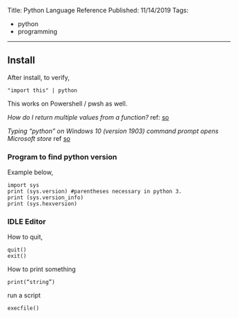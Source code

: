 Title: Python Language Reference
Published: 11/14/2019
Tags:
  - python
  - programming
---
## Install
After install, to verify,

    "import this" | python

This works on Powershell / pwsh as well.

_How do I return multiple values from a function?_
ref: [so](https://stackoverflow.com/q/354883)

_Typing “python” on Windows 10 (version 1903) command prompt opens Microsoft store_
ref [so](https://superuser.com/q/1437590)


### Program to find python version
Example below,

    import sys
    print (sys.version) #parentheses necessary in python 3. 
    print (sys.version_info)
    print (sys.hexversion)

### IDLE Editor
How to quit,

    quit()
    exit()

How to print something

    print(“string”)

run a script

    execfile()
